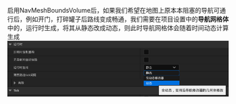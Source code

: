 启用NavMeshBoundsVolume后，如果我们希望在地图上原本本阻塞的导航可通行后，例如开门，打碎罐子后路线变成畅通，我们需要在项目设置中的**导航网格体**中的，运行时生成，将其从静态改成动态，则此时导航网格体会随着时间动态计算生成
![输入图片说明](/imgs/2024-08-20/QAZTdOvBlRCnU3p3.png)

<!--stackedit_data:
eyJoaXN0b3J5IjpbMTA4OTA4NTMxNF19
-->